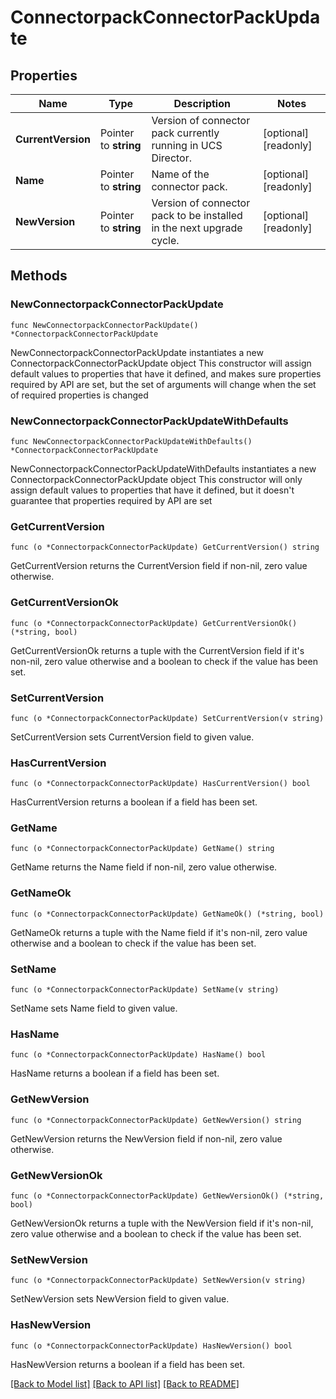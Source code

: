 # ConnectorpackConnectorPackUpdate

## Properties

Name | Type | Description | Notes
------------ | ------------- | ------------- | -------------
**CurrentVersion** | Pointer to **string** | Version of connector pack currently running in UCS Director. | [optional] [readonly] 
**Name** | Pointer to **string** | Name of the connector pack. | [optional] [readonly] 
**NewVersion** | Pointer to **string** | Version of connector pack to be installed in the next upgrade cycle. | [optional] [readonly] 

## Methods

### NewConnectorpackConnectorPackUpdate

`func NewConnectorpackConnectorPackUpdate() *ConnectorpackConnectorPackUpdate`

NewConnectorpackConnectorPackUpdate instantiates a new ConnectorpackConnectorPackUpdate object
This constructor will assign default values to properties that have it defined,
and makes sure properties required by API are set, but the set of arguments
will change when the set of required properties is changed

### NewConnectorpackConnectorPackUpdateWithDefaults

`func NewConnectorpackConnectorPackUpdateWithDefaults() *ConnectorpackConnectorPackUpdate`

NewConnectorpackConnectorPackUpdateWithDefaults instantiates a new ConnectorpackConnectorPackUpdate object
This constructor will only assign default values to properties that have it defined,
but it doesn't guarantee that properties required by API are set

### GetCurrentVersion

`func (o *ConnectorpackConnectorPackUpdate) GetCurrentVersion() string`

GetCurrentVersion returns the CurrentVersion field if non-nil, zero value otherwise.

### GetCurrentVersionOk

`func (o *ConnectorpackConnectorPackUpdate) GetCurrentVersionOk() (*string, bool)`

GetCurrentVersionOk returns a tuple with the CurrentVersion field if it's non-nil, zero value otherwise
and a boolean to check if the value has been set.

### SetCurrentVersion

`func (o *ConnectorpackConnectorPackUpdate) SetCurrentVersion(v string)`

SetCurrentVersion sets CurrentVersion field to given value.

### HasCurrentVersion

`func (o *ConnectorpackConnectorPackUpdate) HasCurrentVersion() bool`

HasCurrentVersion returns a boolean if a field has been set.

### GetName

`func (o *ConnectorpackConnectorPackUpdate) GetName() string`

GetName returns the Name field if non-nil, zero value otherwise.

### GetNameOk

`func (o *ConnectorpackConnectorPackUpdate) GetNameOk() (*string, bool)`

GetNameOk returns a tuple with the Name field if it's non-nil, zero value otherwise
and a boolean to check if the value has been set.

### SetName

`func (o *ConnectorpackConnectorPackUpdate) SetName(v string)`

SetName sets Name field to given value.

### HasName

`func (o *ConnectorpackConnectorPackUpdate) HasName() bool`

HasName returns a boolean if a field has been set.

### GetNewVersion

`func (o *ConnectorpackConnectorPackUpdate) GetNewVersion() string`

GetNewVersion returns the NewVersion field if non-nil, zero value otherwise.

### GetNewVersionOk

`func (o *ConnectorpackConnectorPackUpdate) GetNewVersionOk() (*string, bool)`

GetNewVersionOk returns a tuple with the NewVersion field if it's non-nil, zero value otherwise
and a boolean to check if the value has been set.

### SetNewVersion

`func (o *ConnectorpackConnectorPackUpdate) SetNewVersion(v string)`

SetNewVersion sets NewVersion field to given value.

### HasNewVersion

`func (o *ConnectorpackConnectorPackUpdate) HasNewVersion() bool`

HasNewVersion returns a boolean if a field has been set.


[[Back to Model list]](../README.md#documentation-for-models) [[Back to API list]](../README.md#documentation-for-api-endpoints) [[Back to README]](../README.md)



